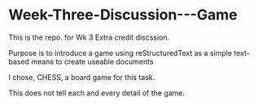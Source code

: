 # Week-Three-Discussion---Game
This is the  repo. for Wk 3 Extra credit discssion. 

Purpose is to introduce a game using reStructuredText as a simple text-based means to create useable documents

I chose, CHESS,  a board game for this task.

This does not tell each and every detail of the game.
